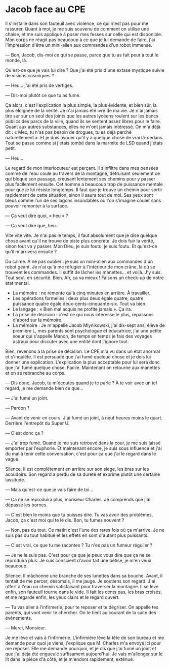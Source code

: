 # Jacob face au CPE

Il s'installe dans son fauteuil avec violence, ce qui n'est pas pour me rassurer.
Quant à moi, je me suis souvenu de comment on utilise une chaise, et me suis appliqué à poser mes fesses sur celle qui est disponible.
Mon corps ne réagit pas beaucoup à ce que je lui demande de faire, j'ai l'impression d'être un mini-alien aux commandes d'un robot immense.

— Bon, Jacob, dis-moi ce qui se passe, parce que tu as fait peur à tout le monde, là.

Qu'est-ce que je vais lui dire ?
Que j'ai été pris d'une extase mystique suivie de visions cosmiques ?

— Heu... j'ai été pris de vertiges.

— Dis-moi plutôt ce que tu as fumé.

Ça alors, c'est l'explication la plus simple, la plus évidente, et bien sûr, la plus éloignée de la vérité.
Je n'ai jamais été ivre de ma vie.
Je n'ai jamais tiré sur sur un seul des joints que les autres lycéens roulent sur les bancs publics des parcs de la ville, quand ils se sentent assez libres pour le faire.
Quant aux autres substances, elles ne m'ont jamais intéressé.
On m'a déjà dit : « Mec, tu n'as pas besoin de drogues, tu es déjà perché naturellement ».
Et je dois avouer qu'il y a quelque chose de vrai là-dedans.
Tout se passe comme si j'étais tombé dans la marmite de LSD quand j'étais petit.

— Heu...

Le regard de mon interlocuteur est perçant.
Il s'infiltre dans mes pensées comme de l'eau coule au travers de la montagne, détruisant seulement ce qui bloque son passage, creusant lentement ses chemins pour y passer plus facilement ensuite.
Cet homme a beaucoup trop de puissance mentale pour que je lui résiste longtemps.
Il faut que je trouve un chemin pour sortir rapidement de cette situation, sinon il saura tout de moi.
Ses yeux sont bleus comme l'un de ses lagons insondables où l'on s'imagine couler sans pouvoir remonter à la surface.

— Ça veut dire quoi, « heu » ?

— Ça veut dire que, heu...

Vite vite vite.
Je n'ai pas le temps, il faut absolument que je dise quelque chose avant qu'il ne trouve de piste plus concrète.
Je dois fuir la vérité, sinon tout va y passer.
Mon Dieu, je suis foutu, je suis foutu.
Et qu'est-ce qu'il m'arrivera ensuite ?

Du calme.
À ne pas oublier : je suis un mini-alien aux commandes d'un robot géant.
Je n'ai qu'à me réfugier à l'intérieur de mon crâne, là où se trouvent les commandes.
Il suffit de lâcher les manettes... et voilà. J'y suis.
Tout seul, en sécurité.
Bien. Ah, ça va mieux !
Faisons un check-up de notre état mental.

* La mémoire : ne remonte qu'à cinq minutes en arrière.
À travailler.
* Les opérations formelles : deux plus deux égale quatre, quatre puissance quatre égale deux-cents-cinquante-six.
Tout va bien.
* Le langage : « Bien mal acquis ne profite jamais ».
Ça ira.
* La prise de décision : c'est ce qui nous intéresse le plus, repassons d'abord sur la mémoire.
* La mémoire : Je m'appelle Jacob Mlynikowski, j'ai dix-sept ans, élève de première L, mes parents sont psychologue et éducatrice, j'ai une petite soeur qui s'appelle Manon, de temps en temps je fais des voyages astraux pour discuter avec une entité dont j'ignore tout.

Bien, revenons à la prise de décision.
Le CPE m'a vu dans un état anormal et s'inquiète.
Il est persuadé que j'ai fumé quelque chose et je dois lui donner une explication.
L'explication la plus acceptable pour lui sera donc que j'ai fumé quelque chose.
Facile.
Maintenant on retourne aux manettes et on se rebranche au corps.

— Dis donc, Jacob, tu m'écoutes quand je te parle ? À te voir avec un tel regard, je me demande bien ce que...

— J'ai fumé un joint.

— Pardon ?

— Avant de venir en cours. J'ai fumé un joint, à neuf heures moins le quart. Derrière l'entrepôt du Super U.

— C'est donc ça ?

— J'ai trop fumé.
Quand je me suis retrouvé dans la cour, je me suis laissé emporter par l'euphorie.
Et maintenant encore, je suis sous influence et j'ai du mal à tenir cette conversation, c'est pour ça que j'ai le regard dans le vague.

Silence.
Il est complètement en arrière sur son siège, les bras sur les acoudoirs.
Son regard a perdu de sa dureté et exprime plutôt une certaine lassitude.

— Mais qu'est-ce que je vais faire de toi...

— Ça ne se reproduira plus, monsieur Charles.
Je comprends que j'ai dépassé les bornes.

— C'est bien le moins que tu puisses dire.
Tu vas avoir des problèmes, Jacob, ça c'est moi qui te le dis.
Bon, tu fumes souvent ?

— Non, pas du tout.
Ce matin c'est l'une des rares fois où ça m'arrive.
Je ne suis pas du tout habitué et les effets en sont d'autant plus puissants.

— C'est vrai, ce que tu me racontes ? Tu n'es pas un fumeur régulier ?

— Je ne le suis pas.
C'est pour ça que je peux vous dire que ça ne se reproduira plus.
Je suis conscient d'avoir fait une bêtise, je m'en veux beaucoup.

Silence.
Il mâchonne une branche de ses lunettes dans sa bouche.
Avant, il tentait de me percer, désomais, il me jauge.
Je soutiens son regard.
J'ai offert à l'eau un chemin satisfaisant pour traverser la montagne.
Il se lève enfin, son fauteuil tourne dans le vide.
Il fait les cents pas, les bras croisés, et me regarde enfin, les yeux clairs et le regard ouvert.

— Tu vas aller à l'infirmerie, pour te reposer et te dégriser.
On appelle tes parents, qui vont venir te chercher.
On te tient au courant de la suite des évènements.

— Merci, Monsieur.

Je me lève et vais à l'infirmerie.
L'infirmière lève la tête de son bureau et me demande pour quoi je viens, j'explique que M. Charles m'a envoyé ici pour me reposer.
Elle me demande pourquoi, et je dis que j'ai fumé un joint et que j'ai déjà été engueulé suffisament aujourd'hui.
Je vais m'allonger sur le lit dans la pièce d'à côté, et je m'endors rapidement, exténué.
